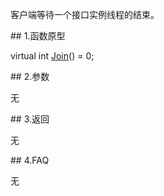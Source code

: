 <p>客户端等待一个接口实例线程的结束。</p>
<span class="anchor" id="6a551f12-4b3d-41ad-b172-466b412aa2cc"></span>
## 1.函数原型
<p>virtual int <a href="../../../HQJK/CTHOSTFTDCMDAPI/JOIN/">Join</a>() = 0;</p>
<span class="anchor" id="01215f7d-147f-4053-b846-4b4655844e2b"></span>
## 2.参数
<p>无</p>
<span class="anchor" id="85d46332-15aa-44f3-bb2d-380fbeae8657"></span>
## 3.返回
<p>无</p>
<span class="anchor" id="b2a6b6c7-e953-4c02-a8d7-9eb5f91ee17d"></span>
## 4.FAQ
<p>无</p>
